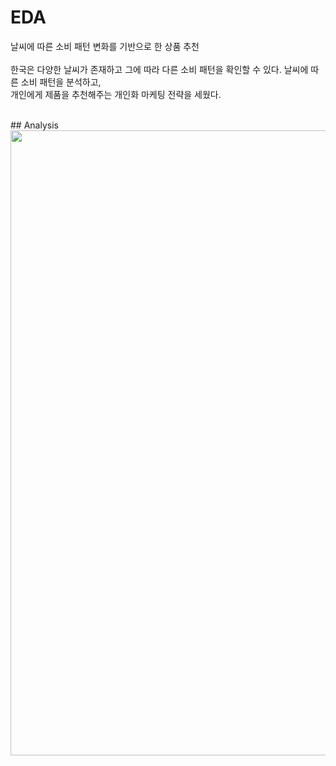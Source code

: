 # EDA
날씨에 따른 소비 패턴 변화를 기반으로 한 상품 추천
<br/><br/>
한국은 다양한 날씨가 존재하고 그에 따라 다른 소비 패턴을 확인할 수 있다. 날씨에 따른 소비 패턴을 분석하고, <br/>개인에게 제품을 추천해주는 개인화 마케팅 전략을 세웠다.

<br/>
## Analysis 
<img src="https://user-images.githubusercontent.com/80519614/219804291-ca1964e5-f951-40d7-99ae-c5363b7fb878.png" width="1000"/>
